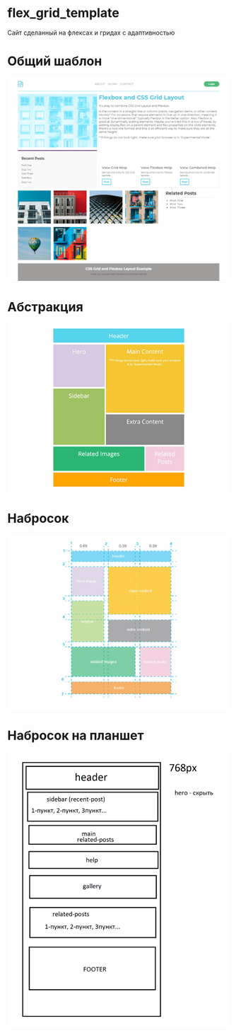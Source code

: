 # flex_grid_template
Сайт сделанный на флексах и гридах с адаптивностью

<h1>Общий шаблон</h1>

![Alt text](images/template/flex&grid-layout.png?raw=true "Layout")


<h1>Абстракция</h1>

![Alt text](images/template/combined-starter.jpg?raw=true "Abstract Template")

<h1>Набросок</h1>

![Alt text](images/template/grid-sketch.jpg?raw=true "Sketch")

<h1>Набросок на планшет</h1>

![Alt text](images/template/768-template.png?raw=true "Sketch tablet")
